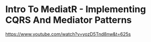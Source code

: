 # Intro To MediatR - Implementing CQRS And Mediator Patterns


https://www.youtube.com/watch?v=yozD5Tnd8nw&t=625s
